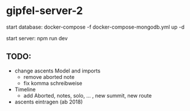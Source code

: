 # gipfel-server-2

start database:
    docker-compose -f docker-compose-mongodb.yml up -d

start server:
    npm run dev


## TODO:
- change ascents Model and imports
    - remove aborted note
    - fix komma schreibweise
- Timeline
    - add Aborted, notes, solo, ... , new summit, new route
- ascents eintragen (ab 2018)